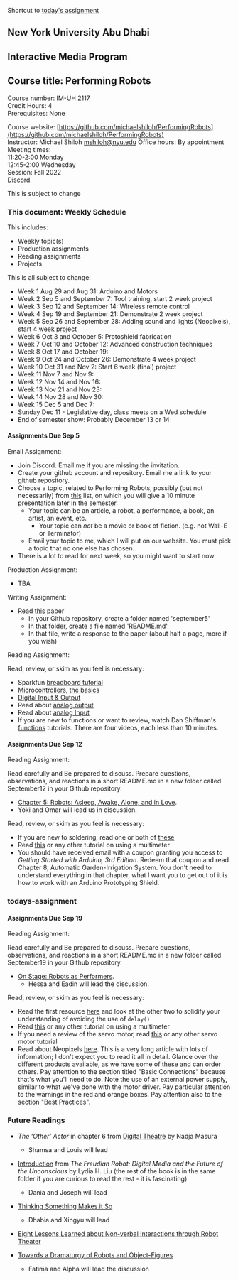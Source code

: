 Shortcut to [today's assignment](#todays-assignment)

## New York University Abu Dhabi  
## Interactive Media Program
## Course title: Performing Robots
Course number: IM-UH 2117  
Credit Hours: 4     
Prerequisites: None     

Course website:
[https://github.com/michaelshiloh/PerformingRobots](https://github.com/michaelshiloh/PerformingRobots)  
Instructor: Michael Shiloh mshiloh@nyu.edu
Office hours: By appointment    
Meeting times:    
11:20-2:00 Monday     
12:45-2:00 Wednesday     
Session: Fall 2022       
[Discord](https://discord.gg/mFJ5fqKk)

This is subject to change

### This document: Weekly Schedule

This includes:
- Weekly topic(s)
- Production assignments
- Reading assignments
- Projects

This is all subject to change:

- Week 1 Aug 29 and Aug 31: Arduino and Motors
- Week 2 Sep 5 and September 7: Tool training, start 2 week project
- Week 3 Sep 12 and September 14: Wireless remote control
- Week 4 Sep 19 and September 21: Demonstrate 2 week project
- Week 5 Sep 26 and September 28: Adding sound and lights (Neopixels), start 4 week project
- Week 6 Oct 3 and October 5: Protoshield fabrication
- Week 7 Oct 10 and October 12: Advanced construction techniques
- Week 8 Oct 17 and October 19: 
- Week 9 Oct 24 and October 26: Demonstrate 4 week project
- Week 10 Oct 31 and Nov 2: Start 6 week (final) project
- Week 11 Nov 7 and Nov 9: 
- Week 12 Nov 14 and Nov 16: 
- Week 13 Nov 21 and Nov 23: 
- Week 14 Nov 28 and Nov 30: 
- Week 15 Dec 5 and Dec 7:
- Sunday Dec 11 - Legislative day, class meets on a Wed schedule
- End of semester show: Probably December 13 or 14


#### Assignments Due Sep 5

Email Assignment:

- Join Discord. Email me if you are missing the invitation.
- Create your github account and repository. Email me a link to your github repository.
- Choose a topic, 
	related to Performing Robots, 
	possibly (but not necessarily) from [this](references.md) list, on which
	you will give a 10 minute presentation later in the semester.
  - Your topic can be an article, a robot, a performance, a book, an artist,
	an event, etc. 
	- Your topic can *not* be a movie or book of fiction. (e.g. not Wall-E or
	Terminator)
  - Email your topic to me, which I will
  put on our website. You must pick a topic that no one else has chosen.
- There is a lot to read for next week, so you might want to start now

Production Assignment:
- TBA

Writing Assignment:

- Read [this](doc/autonomousRobotsAsPerformingAgents.pdf) paper
	- In your Github repository, create a folder named 'september5'
	- In that folder, create a file named 'README.md'
	- In that file, write a response to the paper (about half a page, more if
		you wish)
 
Reading Assignment:

Read, review, or skim as you feel is necessary:
- Sparkfun [breadboard tutorial](https://learn.sparkfun.com/tutorials/how-to-use-a-breadboard/all)
- [Microcontrollers, the basics](https://itp.nyu.edu/physcomp/lessons//microcontrollers-the-basics/)
- [Digital Input & Output](https://itp.nyu.edu/physcomp/lessons//digital-input-output/)
- Read about 
[analog output](https://itp.nyu.edu/physcomp/lessons/analog-output)
- Read about
[analog Input](https://itp.nyu.edu/physcomp/lessons/analog-input/)
- If you are new to functions or want to review, 
watch Dan 
Shiffman's [functions](https://www.youtube.com/watch?v=XCu7JSkgl04&list=PLRqwX-V7Uu6ajGB2OI3hl5DZsD1Fw1WzR) tutorials. There are four videos, each less than 10 minutes.

#### Assignments Due Sep 12

Reading Assignment:

Read carefully and Be prepared to discuss. Prepare questions, observations,
and reactions in a short README.md in a new folder called September12 in your
Github repository.
- [Chapter 5: Robots: Asleep, Awake, Alone, and in
	Love](doc/New_Media_Dramaturgy_Performance_Media_and_New-Materialism_5_Robots_Asleep_Awake_Alone_and_in_Love.pdf).
- Yoki and Omar will lead us in discussion.

Read, review, or skim as you feel is necessary:
- If you are new to soldering, read one or both of
	[these](https://github.com/michaelshiloh/resourcesForClasses#soldering)
- Read
	[this](https://learn.sparkfun.com/tutorials/how-to-use-a-multimeter/all) or
	any other tutorial on using a multimeter
- You should have received email with a coupon granting you access to 
	*Getting Started with Arduino, 3rd Edition*. 
	Redeem that coupon and read Chapter 8, Automatic Garden-Irrigation System. 
	You don't need to understand everything
	in that chapter, what I want you to get out of it is how to work with an
	Arduino Prototyping Shield.

### todays-assignment
#### Assignments Due Sep 19

Reading Assignment:

Read carefully and Be prepared to discuss. Prepare questions, observations,
and reactions in a short README.md in a new folder called September19 in your
Github repository.

- [On Stage: Robots as Performers](doc/On_Stage_Robots_as_Performers.pdf).
	- Hessa and Eadin will lead the discussion.

Read, review, or skim as you feel is necessary:

- Read the first resource 
[here](https://github.com/michaelshiloh/resourcesForClasses#arduino-multitasking-resources) 
and look at the other two to solidify
your understanding of avoiding the use of `delay()` 
- Read
  [this](https://learn.sparkfun.com/tutorials/how-to-use-a-multimeter/all) or
  any other tutorial on using a multimeter
- If you need a review of the servo motor, read
  [this](https://www.arduino.cc/en/Tutorial/LibraryExamples/Sweep)
  or any other servo motor tutorial
- Read about Neopixels
	[here](https://learn.adafruit.com/adafruit-neopixel-uberguide?view=all).
	This is a very long article with lots of information; I don't expect you to
	read it all in detail. Glance over the different products available, as we
	have some of these and can order others. Pay attention to the section titled
	"Basic Connections" because that's what you'll need to do. Note the use of
	an external power supply, similar to what we've done with the motor driver. 
	Pay particular attention to the warnings in the red and orange boxes. Pay
	attention also to the section "Best Practices".





### Future Readings
- *The ‘Other’ Actor* in chapter 6 from
[Digital Theatre](doc/Masura2020_Book_DigitalTheatre.pdf)
by Nadja Masura 
	- Shamsa and Louis will lead

- [Introduction](doc/TheFreudianRobot_DigitalMediaandtheFutureoftheUnconscious_LydiaHLiu/introduction.pdf)
  from *The Freudian Robot: Digital Media and the Future of the Unconscious*
  by Lydia H. Liu (the rest of the book is in the same folder if you are
  curious to read the rest - it is fascinating)
	- Dania and Joseph will lead

- [Thinking Something Makes it So](doc/LePage2016_Chapter_ThinkingSomethingMakesItSoPerf.pdf)
	- Dhabia and Xingyu will lead

- [Eight Lessons Learned about Non-verbal Interactions through Robot Theater](socialRobotics.pdf)

- [Towards a Dramaturgy of Robots and Object-Figures](eckersall2015.pdf)
	- Fatima and Alpha will lead the discussion
